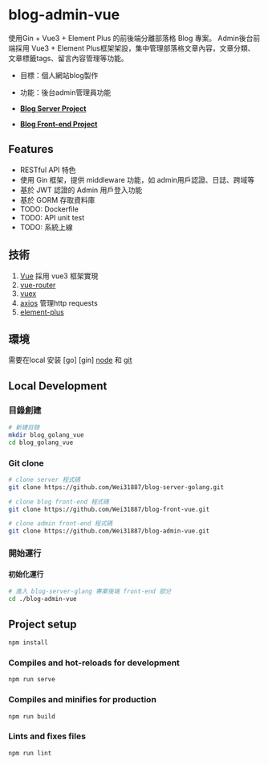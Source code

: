 # blog-admin-vue
使用Gin + Vue3 + Element Plus 的前後端分離部落格 Blog 專案。
Admin後台前端採用 Vue3 + Element Plus框架架設，集中管理部落格文章內容，文章分類、文章標籤tags、留言內容管理等功能。

- 目標：個人網站blog製作
- 功能：後台admin管理員功能

- **[Blog Server Project](https://github.com/Wei31887/blog-server-golang)**
- **[Blog Front-end Project](https://github.com/Wei31887/blog-front-vue)**

## Features

- RESTful API 特色
- 使用 Gin 框架，提供 middleware 功能，如 admin用戶認證、日誌、跨域等
- 基於 JWT 認證的 Admin 用戶登入功能
- 基於 GORM 存取資料庫
- TODO: Dockerfile
- TODO: API unit test
- TODO: 系統上線

## 技術

1. [Vue](https://github.com/vuejs/vue) 採用 vue3 框架實現
2. [vue-router](https://github.com/vuejs/vue-router)
3. [vuex](https://github.com/vuejs/vuex) 
4. [axios](https://github.com/axios/axios) 管理http requests
2. [element-plus](https://github.com/element-plus/element-plus) 

## 環境

需要在local 安装 [go] [gin] [node](http://nodejs.org/) 和 [git](https://git-scm.com/) 

## Local Development

### 目錄創建

```bash
# 新建目錄
mkdir blog_golang_vue
cd blog_golang_vue
```

### Git clone

```bash
# clone server 程式碼
git clone https://github.com/Wei31887/blog-server-golang.git

# clone blog front-end 程式碼
git clone https://github.com/Wei31887/blog-front-vue.git

# clone admin front-end 程式碼
git clone https://github.com/Wei31887/blog-admin-vue.git
```

### 開始運行

#### 初始化運行

```bash
# 進入 blog-server-glang 專案後端 front-end 部分
cd ./blog-admin-vue

```

## Project setup
```
npm install
```

### Compiles and hot-reloads for development
```
npm run serve
```

### Compiles and minifies for production
```
npm run build
```

### Lints and fixes files
```
npm run lint
```
